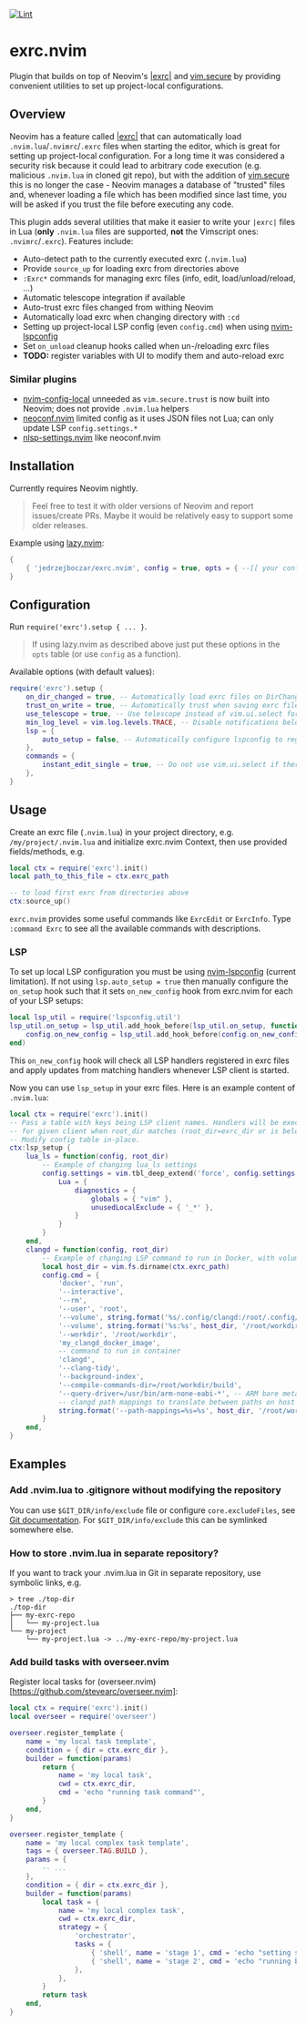 [![Lint](https://github.com/jedrzejboczar/exrc.nvim/actions/workflows/lint.yml/badge.svg)](https://github.com/jedrzejboczar/exrc.nvim/actions/workflows/lint.yml)

# exrc.nvim

Plugin that builds on top of Neovim's [|exrc|](https://neovim.io/doc/user/options.html#'exrc') and [vim.secure](https://neovim.io/doc/user/lua.html#vim.secure) by providing convenient utilities to set up project-local configurations.

## Overview

Neovim has a feature called [|exrc|](https://neovim.io/doc/user/options.html#'exrc') that can automatically
load `.nvim.lua`/`.nvimrc`/`.exrc` files when starting the editor, which is great for setting up project-local
configuration. For a long time it was considered a security risk because it could lead to arbitrary code execution
(e.g. malicious `.nvim.lua` in cloned git repo), but with the addition of [vim.secure](https://neovim.io/doc/user/lua.html#vim.secure)
this is no longer the case - Neovim manages a database of "trusted" files and, whenever loading a file which has
been modified since last time, you will be asked if you trust the file before executing any code.

This plugin adds several utilities that make it easier to write your `|exrc|` files in Lua
(**only** `.nvim.lua` files are supported, **not** the Vimscript ones: `.nvimrc`/`.exrc`).
Features include:

* Auto-detect path to the currently executed exrc (`.nvim.lua`)
* Provide `source_up` for loading exrc from directories above
* `:Exrc*` commands for managing exrc files (info, edit, load/unload/reload, ...)
* Automatic telescope integration if available
* Auto-trust exrc files changed from withing Neovim
* Automatically load exrc when changing directory with `:cd`
* Setting up project-local LSP config (even `config.cmd`) when using [nvim-lspconfig](https://github.com/neovim/nvim-lspconfig)
* Set `on_unload` cleanup hooks called when un-/reloading exrc files
* **TODO:** register variables with UI to modify them and auto-reload exrc

### Similar plugins

* [nvim-config-local](https://github.com/klen/nvim-config-local) unneeded as `vim.secure.trust` is now built into Neovim; does not provide `.nvim.lua` helpers
* [neoconf.nvim](https://github.com/folke/neoconf.nvim) limited config as it uses JSON files not Lua; can only update LSP `config.settings.*`
* [nlsp-settings.nvim](https://github.com/tamago324/nlsp-settings.nvim) like neoconf.nvim

## Installation

Currently requires Neovim nightly.

> Feel free to test it with older versions of Neovim and report issues/create PRs.
> Maybe it would be relatively easy to support some older releases.

Example using [lazy.nvim](https://github.com/folke/lazy.nvim):

```lua
{
    { 'jedrzejboczar/exrc.nvim', config = true, opts = { --[[ your config ]] } },
}
```

## Configuration

Run `require('exrc').setup { ... }`.

> If using lazy.nvim as described above just put these options in the `opts` table (or use `config` as a function).

Available options (with default values):
```lua
require('exrc').setup {
    on_dir_changed = true, -- Automatically load exrc files on DirChanged autocmd
    trust_on_write = true, -- Automatically trust when saving exrc file
    use_telescope = true, -- Use telescope instead of vim.ui.select for picking files (if available)
    min_log_level = vim.log.levels.TRACE, -- Disable notifications below this level
    lsp = {
        auto_setup = false, -- Automatically configure lspconfig to register on_new_config
    },
    commands = {
        instant_edit_single = true, -- Do not use vim.ui.select if there is only 1 candidate for ExrcEdit* commands
    },
}
```

## Usage

Create an exrc file (`.nvim.lua`) in your project directory, e.g. `/my/project/.nvim.lua`
and initialize exrc.nvim Context, then use provided fields/methods, e.g.

```lua
local ctx = require('exrc').init()
local path_to_this_file = ctx.exrc_path

-- to load first exrc from directories above
ctx:source_up()
```

`exrc.nvim` provides some useful commands like `ExrcEdit` or `ExrcInfo`.
Type `:command Exrc` to see all the available commands with descriptions.


### LSP

To set up local LSP configuration you must be using [nvim-lspconfig](https://github.com/neovim/nvim-lspconfig) (current limitation).
If not using `lsp.auto_setup = true` then manually configure the `on_setup` hook such that
it sets `on_new_config` hook from exrc.nvim for each of your LSP setups:
```lua
local lsp_util = require('lspconfig.util')
lsp_util.on_setup = lsp_util.add_hook_before(lsp_util.on_setup, function(config, user_config)
    config.on_new_config = lsp_util.add_hook_before(config.on_new_config, require('exrc.lsp').on_new_config)
end)
```
This `on_new_config` hook will check all LSP handlers registered in exrc files and apply
updates from matching handlers whenever LSP client is started.

Now you can use `lsp_setup` in your exrc files. Here is an example content of `.nvim.lua`:
```lua
local ctx = require('exrc').init()
-- Pass a table with keys being LSP client names. Handlers will be executed only
-- for given client when root_dir matches (root_dir=exrc_dir or is below exrc_dir).
-- Modify config table in-place.
ctx:lsp_setup {
    lua_ls = function(config, root_dir)
        -- Example of changing lua_ls settings
        config.settings = vim.tbl_deep_extend('force', config.settings, {
            Lua = {
                diagnostics = {
                    globals = { "vim" },
                    unusedLocalExclude = { '_*' },
                }
            }
        }
    end,
    clangd = function(config, root_dir)
        -- Example of changing LSP command to run in Docker, with volume mounts and clangd path mappings
        local host_dir = vim.fs.dirname(ctx.exrc_path)
        config.cmd = {
            'docker', 'run',
            '--interactive',
            '--rm',
            '--user', 'root',
            '--volume', string.format('%s/.config/clangd:/root/.config/clangd', vim.env.HOME),
            '--volume', string.format('%s:%s', host_dir, '/root/workdir'),
            '--workdir', '/root/workdir',
            'my_clangd_docker_image',
            -- command to run in container
            'clangd',
            '--clang-tidy',
            '--background-index',
            '--compile-commands-dir=/root/workdir/build',
            '--query-driver=/usr/bin/arm-none-eabi-*', -- ARM bare metal toolchain
            -- clangd path mappings to translate between paths on host and in container
            string.format('--path-mappings=%s=%s', host_dir, '/root/workdir'),
        }
    end,
}
```

## Examples

### Add .nvim.lua to .gitignore without modifying the repository

You can use `$GIT_DIR/info/exclude` file or configure `core.excludeFiles`,
see [Git documentation](https://git-scm.com/docs/gitignore#_description).
For `$GIT_DIR/info/exclude` this can be symlinked somewhere else.

### How to store .nvim.lua in separate repository?

If you want to track your .nvim.lua in Git in separate repository, use symbolic links, e.g.
```
> tree ./top-dir
./top-dir
├── my-exrc-repo
│   └── my-project.lua
└── my-project
    └── my-project.lua -> ../my-exrc-repo/my-project.lua
```

### Add build tasks with overseer.nvim

Register local tasks for (overseer.nvim)[https://github.com/stevearc/overseer.nvim]:

```lua
local ctx = require('exrc').init()
local overseer = require('overseer')

overseer.register_template {
    name = 'my local task template',
    condition = { dir = ctx.exrc_dir },
    builder = function(params)
        return {
            name = 'my local task',
            cwd = ctx.exrc_dir,
            cmd = 'echo "running task command"',
        }
    end,
}

overseer.register_template {
    name = 'my local complex task template',
    tags = { overseer.TAG.BUILD },
    params = {
        -- ...
    },
    condition = { dir = ctx.exrc_dir },
    builder = function(params)
        local task = {
            name = 'my local complex task',
            cwd = ctx.exrc_dir,
            strategy = {
                'orchestrator',
                tasks = {
                    { 'shell', name = 'stage 1', cmd = 'echo "setting something up in directory $PWD"' },
                    { 'shell', name = 'stage 2', cmd = 'echo "running build process"' },
                },
            },
        }
        return task
    end,
}
```
